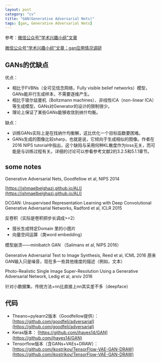 ```yaml
---
layout: post
category: "cv"
title: "GAN(Generative Adversarial Nets)"
tags: [gan, Generative Adversarial Nets]
---
```


参考：[微信公众号"学术兴趣小组"文章](https://mp.weixin.qq.com/s?__biz=MzIzOTY2NTQ5Mg==&mid=2247483885&idx=1&sn=c4c0c88b8ca8f283fe498c7093a01b5c&chksm=e927e9d6de5060c0bf41bae65996339520510b1c11fc5dcf9645f8750e0d9f934637ad9b43e9&mpshare=1&scene=1&srcid=01304oIWF6vST7ZocMixrrd8&pass_ticket=vjEpmxe2DG4P%2By4GjgdfVEMIt0g0SpbViafCaNrBt8viOsGkibUK9SIS47UfCM27#rd)

[微信公众号"学术兴趣小组"文章：gan应用情况调研](https://mp.weixin.qq.com/s?__biz=MzIzOTY2NTQ5Mg==&mid=2247484065&idx=1&sn=b337dbc92dd5d52b3244513b2a2e46cb&chksm=e927ea9ade50638c0505b5691e3f42e5bdefd5fbda4a89d18bf6405ee7acfabf8200b9ab7f87&mpshare=1&scene=1&srcid=0216UDu7Ro1ioqBc8BRf1p3E&pass_ticket=u1vycqe63pZgCToOiBMo91eBz45UOdEC7BjPCBAb3qEseQK%2Bzpx6F2WLEhjShxVF#rd)


## GANs的优缺点

优点：

+ 相比于FVBNs（全可见信念网络，Fully visible belief networks）模型，GANs能并行生成样本，不需要逐维产生。
+ 相比于玻尔兹曼机（Boltzmann machines）、非线性ICA（non-linear ICA）等生成模型，GANs对Generator的设计的限制很少。
+ 理论上保证了某些GANs能够收敛到纳什均衡。

缺点：

+ 训练GANs实际上是在找纳什均衡解，这比优化一个目标函数要困难。
+ GANs生成的图像比较sharp，也就是说，它倾向于生成相似的图像。作者在2016 NIPS tutorial中指出，这个缺陷与采用何种KL散度作为loss无关，而可能是与训练过程有关。详细的讨论可以参看参考文献2的3.2.5和5.1.1章节。


## some notes

Generative Adversarial Nets, Goodfellow et al, NIPS 2014

[https://ishmaelbelghazi.github.io/ALI](https://ishmaelbelghazi.github.io/ALI)


DCGAN:
Unsupervised Representation Learning with Deep Convolutional Generative Adversarial Networks, Radford et al, ICLR 2015

反卷积（实际是卷积把步长调成>=2）

+ 擅长生成特定Domain 里的小图片
+ 向量空间运算（类word embedding）


模型崩溃——minibatch GAN （Salimans et al, NIPS 2016）


Generative Adversarial Text to Image Synthesis, Reed et al, ICML 2016
原来GAN输入只是噪音，现在多一些其他维度的描述（例如，文本）


Photo-Realistic Single Image Super-Resolution Using a Generative Adversarial Network, Ledig et al, arxiv 2016

针对小数据集，传统方法+nn比直接上nn其实差不多（deepface）


## 代码

+ Theano+pylearn2版本（Goodfellow提供）： [https://github.com/goodfeli/adversarial](https://github.com/goodfeli/adversarial)
+ Keras版本： [https://github.com/jhayes14/GAN](https://github.com/jhayes14/GAN)
+ Tensorflow版本（含GANs+VAEs+DRAW）： [https://github.com/ikostrikov/TensorFlow-VAE-GAN-DRAW](https://github.com/ikostrikov/TensorFlow-VAE-GAN-DRAW)
 